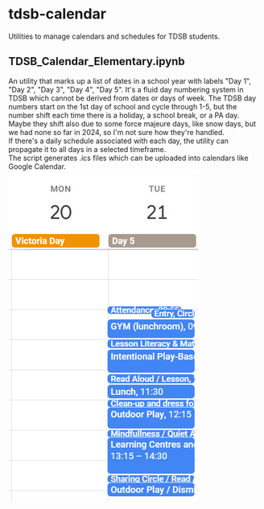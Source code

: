# tdsb-calendar
Utilities to manage calendars and schedules for TDSB students.

## TDSB_Calendar_Elementary.ipynb
An utility that marks up a list of dates in a school year with labels "Day 1", "Day 2", "Day 3", "Day 4", "Day 5". It's a fluid day numbering system in TDSB which cannot be derived from dates or days of week. The TDSB day numbers start on the 1st day of school and cycle through 1-5, but the number shift each time there is a holiday, a school break, or a PA day. Maybe they shift also due to some force majeure days, like snow days, but we had none so far in 2024, so I'm not sure how they're handled.   
If there's a daily schedule associated with each day, the utility can propagate it to all days in a selected timeframe.  
The script generates .ics files which can be uploaded into calendars like Google Calendar.  
![example of schedule in calendar](pics/tdsb-schedule-example.png)


